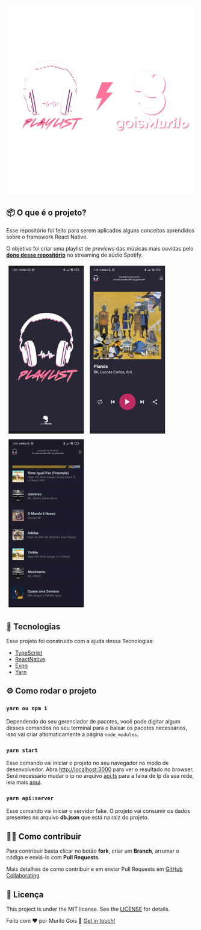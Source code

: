 <div align="center">

![image](./assets/icons-logo.png)



</div>

## 📦 O que é o projeto?

Esse repositório foi feito para serem aplicados alguns conceitos aprendidos sobre o framework React Native. 

O objetivo foi criar uma playlist de <i>previews</i> das músicas mais ouvidas pelo <a href="https://www.linkedin.com/in/goismurilo/"><b>dono desse repositório</b></a> no streaming de aúdio Spotify.

<div >
    <img style="width: 200px; padding: 6px" src="./assets/screen-shot-01.jpg" />
    <img style="width: 200px; padding: 6px" src="./assets/screen-shot-02.jpg" />
    <img style="width: 200px; padding: 6px" src="./assets/screen-shot-03.jpg" />
</div>

## 🚀 Tecnologias 

Esse projeto foi construído com a ajuda dessa Tecnologias:

- [TypeScript][typescript]
- [ReactNative][rn]
- [Expo][expo]
- [Yarn][yarn]

## ⚙ Como rodar o projeto

### `yarn ou npm i`

Dependendo do seu gerenciador de pacotes, você pode digitar algum desses comandos no seu terminal para o baixar os pacotes necessários, isso vai criar altomaticamente a página `node_modules`.

### `yarn start`

Esse comando vai iniciar o projeto no seu navegador no modo de desenvolvedor. Abra [http://localhost:3000](http://localhost:3000) para ver o resultado no browser. Será necessário mudar o ip no arquivo [api.ts](./src/services/api.ts) para a faixa de Ip da sua rede, leia mais [aqui](https://blogmasterwalkershop.com.br/arduino/descobrindo-a-faixa-de-ip-do-seu-roteador).

### `yarn api:server`

Esse comando vai iniciar o servidor fake. O projeto vai consumir os dados presentes no arquivo **db.json** que está na raiz do projeto.

## 🤝🏾 Como contribuir

Para contribuir basta clicar no botão **fork**, criar um **Branch**, arrumar o código e enviá-lo com **Pull Requests**.

Mais detalhes de como contribuir e em enviar Pull Requests em [GitHub Collaborating]("https://docs.github.com/en/pull-requests/collaborating-with-pull-requests")  

## 📃 Licença

This project is under the MIT license. See the [LICENSE](https://github.com/goismurilo/digital-cast/blob/main/LICENSE) for details.

Feito com ♥ por Murilo Gois :wave: [Get in touch!](https://www.linkedin.com/in/goismurilo/)

[typescript]: https://www.typescriptlang.org/
[expo]: https://expo.io/
[rn]: https://facebook.github.io/react-native/
[yarn]: https://yarnpkg.com/